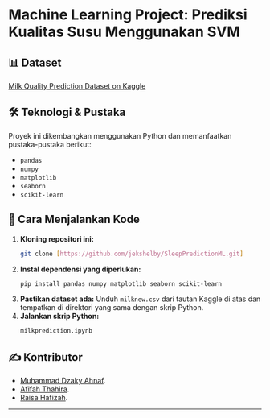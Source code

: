 # Machine Learning Project: Prediksi Kualitas Susu Menggunakan SVM

## 📊 Dataset
[Milk Quality Prediction Dataset on Kaggle](https://www.kaggle.com/datasets/cpluzshrijayan/milkquality)

## 🛠️ Teknologi & Pustaka

Proyek ini dikembangkan menggunakan Python dan memanfaatkan pustaka-pustaka berikut:
-   `pandas`
-   `numpy`
-   `matplotlib`
-   `seaborn`
-   `scikit-learn`

## 🚀 Cara Menjalankan Kode

1.  **Kloning repositori ini:**
    ```bash
    git clone [https://github.com/jekshelby/SleepPredictionML.git]
    ```
2.  **Instal dependensi yang diperlukan:**
    ```bash
    pip install pandas numpy matplotlib seaborn scikit-learn 
    ```
3.  **Pastikan dataset ada:** Unduh `milknew.csv` dari tautan Kaggle di atas dan tempatkan di direktori yang sama dengan skrip Python.
4.  **Jalankan skrip Python:**
    ```bash
    milkprediction.ipynb
    ```
    
## ✍️ Kontributor

- [Muhammad Dzaky Ahnaf](https://github.com/jekshelby).
- [Afifah Thahira](https://github.com/Afifahthahira).
- [Raisa Hafizah](https://github.com/raisahafizah).

---